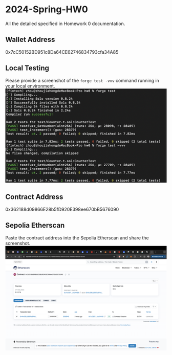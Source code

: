 # 2024-Spring-HW0

All the detailed specified in Homework 0 documentation.

## Wallet Address
0x7cC50152BD951c8Da64CE62746834793cfa34A85

## Local Testing
Please provide a screenshot of the `forge test -vvv` command running in your local environment.
![image](local_testing.png)

## Contract Address
0x362188d09866E28b5fD920E398ee670bB5676090

## Sepolia Etherscan
Paste the contract address into the Sepolia Etherscan and share the screenshot.
![image](contract.png)

